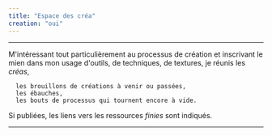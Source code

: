 ```yaml
---
title: "Espace des créa"
creation: "oui"
---
```


----------------

M'intéressant tout particulièrement au processus de création et inscrivant le mien dans mon usage d'outils, de techniques, de textures, je réunis les *créas*, 

      les brouillons de créations à venir ou passées, 
      les ébauches, 
      les bouts de processus qui tournent encore à vide.

Si publiées, les liens vers les ressources *finies* sont indiqués.

--------------------


